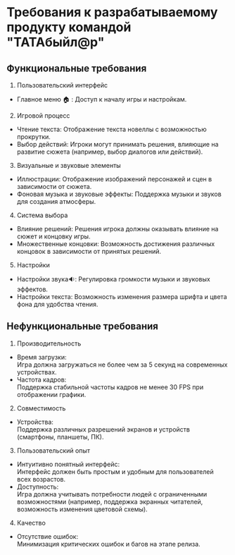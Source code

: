 # Требования к разрабатываемому продукту командой "TATAбыйл@р"
## Функциональные требования 
1. Пользовательский интерфейс
* Главное меню :house: : Доступ к началу игры и настройкам.
2. Игровой процесс
* Чтение текста: Отображение текста новеллы с возможностью прокрутки.
* Выбор действий: Игроки могут принимать решения, влияющие на развитие сюжета (например, выбор диалогов или действий).
3. Визуальные и звуковые элементы
* Иллюстрации: Отображение изображений персонажей и сцен в зависимости от сюжета.
* Фоновая музыка и звуковые эффекты: Поддержка музыки и звуков для создания атмосферы.
4. Система выбора
* Влияние решений: Решения игрока должны оказывать влияние на сюжет и концовку игры.
* Множественные концовки: Возможность достижения различных концовок в зависимости от принятых решений.
5. Настройки
* Настройки звука:sound:: Регулировка громкости музыки и звуковых эффектов.
* Настройки текста: Возможность изменения размера шрифта и цвета фона для удобства чтения.
## Нефункциональные требования
1. Производительность
* Время загрузки: <br> Игра должна загружаться не более чем за 5 секунд на современных устройствах.
* Частота кадров: <br> Поддержка стабильной частоты кадров не менее 30 FPS при отображении графики.
2. Совместимость
* Устройства: <br> Поддержка различных разрешений экранов и устройств (смартфоны, планшеты, ПК).
3. Пользовательский опыт
* Интуитивно понятный интерфейс: <br> Интерфейс должен быть простым и удобным для пользователей всех возрастов.
* Доступность: <br> Игра должна учитывать потребности людей с ограниченными возможностями (например, поддержка экранных читателей, возможность изменения цветовой схемы).
4. Качество
* Отсутствие ошибок: <br> Минимизация критических ошибок и багов на этапе релиза.